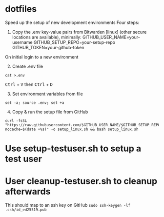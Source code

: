 # dotfiles
Speed up the setup of new development environments
Four steps:

1. Copy the .env key-value pairs from Bitwarden [linux] (other secure locations are available), minimally:
GITHUB_USER_NAME=your-username
GITHUB_SETUP_REPO=your-setup-repo
GITHUB_TOKEN=your-github-token

On initial login to a new environment

2. Create .env file

```
cat >.env
```
<kbd>Ctrl</kbd> + <kbd>V</kbd> then
<kbd>Ctrl</kbd> + <kbd>D</kbd>

3. Set environment variables from file

`set -a; source .env; set +a`

4. Copy & run the setup file from GitHub
```
curl -fsSL "https://raw.githubusercontent.com/$GITHUB_USER_NAME/$GITHUB_SETUP_REPO/refs/heads/main/setup_linux.sh?nocache=$(date +%s)" -o setup_linux.sh && bash setup_linux.sh
```

# Use setup-testuser.sh to setup a test user
# User cleanup-testuser.sh to cleanup afterwards

This should map to an ssh key on GitHub
`sudo ssh-keygen -lf .ssh/id_ed25519.pub`
